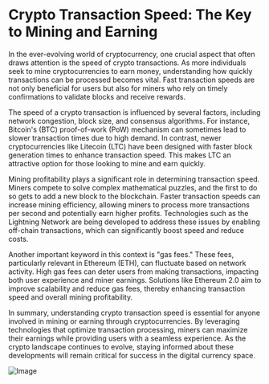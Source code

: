 # Crypto Transaction Speed: The Key to Mining and Earning

In the ever-evolving world of cryptocurrency, one crucial aspect that often draws attention is the speed of crypto transactions. As more individuals seek to mine cryptocurrencies to earn money, understanding how quickly transactions can be processed becomes vital. Fast transaction speeds are not only beneficial for users but also for miners who rely on timely confirmations to validate blocks and receive rewards.

The speed of a crypto transaction is influenced by several factors, including network congestion, block size, and consensus algorithms. For instance, Bitcoin's (BTC) proof-of-work (PoW) mechanism can sometimes lead to slower transaction times due to high demand. In contrast, newer cryptocurrencies like Litecoin (LTC) have been designed with faster block generation times to enhance transaction speed. This makes LTC an attractive option for those looking to mine and earn quickly.

Mining profitability plays a significant role in determining transaction speed. Miners compete to solve complex mathematical puzzles, and the first to do so gets to add a new block to the blockchain. Faster transaction speeds can increase mining efficiency, allowing miners to process more transactions per second and potentially earn higher profits. Technologies such as the Lightning Network are being developed to address these issues by enabling off-chain transactions, which can significantly boost speed and reduce costs.

Another important keyword in this context is "gas fees." These fees, particularly relevant in Ethereum (ETH), can fluctuate based on network activity. High gas fees can deter users from making transactions, impacting both user experience and miner earnings. Solutions like Ethereum 2.0 aim to improve scalability and reduce gas fees, thereby enhancing transaction speed and overall mining profitability.

In summary, understanding crypto transaction speed is essential for anyone involved in mining or earning through cryptocurrencies. By leveraging technologies that optimize transaction processing, miners can maximize their earnings while providing users with a seamless experience. As the crypto landscape continues to evolve, staying informed about these developments will remain critical for success in the digital currency space. 

![Image](https://github.com/user-attachments/assets/590b50a7-4459-4e76-8a31-559aed223621)
